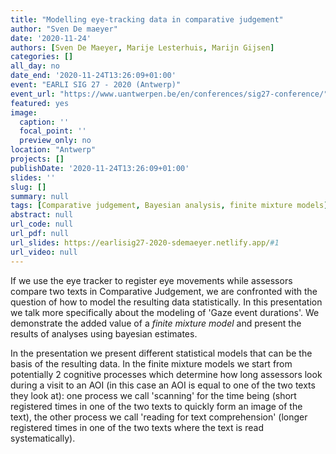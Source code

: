 ```yaml
---
title: "Modelling eye-tracking data in comparative judgement"
author: "Sven De maeyer"
date: '2020-11-24'
authors: [Sven De Maeyer, Marije Lesterhuis, Marijn Gijsen]
categories: []
all_day: no
date_end: '2020-11-24T13:26:09+01:00'
event: "EARLI SIG 27 - 2020 (Antwerp)"
event_url: "https://www.uantwerpen.be/en/conferences/sig27-conference/"
featured: yes
image:
  caption: ''
  focal_point: ''
  preview_only: no
location: "Antwerp"
projects: []
publishDate: '2020-11-24T13:26:09+01:00'
slides: ''
slug: []
summary: null
tags: [Comparative judgement, Bayesian analysis, finite mixture models]
abstract: null
url_code: null
url_pdf: null
url_slides: https://earlisig27-2020-sdemaeyer.netlify.app/#1
url_video: null
---
```


If we use the eye tracker to register eye movements while assessors compare two texts in Comparative Judgement, we are confronted with the question of how to model the resulting data statistically. In this presentation we talk more specifically about the modeling of 'Gaze event durations'. We demonstrate the added value of a *finite mixture model* and present the results of analyses using bayesian estimates. 

In the presentation we present different statistical models that can be the basis of the resulting data. In the finite mixture models we start from potentially 2 cognitive processes which determine how long assessors look during a visit to an AOI (in this case an AOI is equal to one of the two texts they look at): one process we call 'scanning' for the time being (short registered times in one of the two texts to quickly form an image of the text), the other process we call 'reading for text comprehension' (longer registered times in one of the two texts where the text is read systematically). 